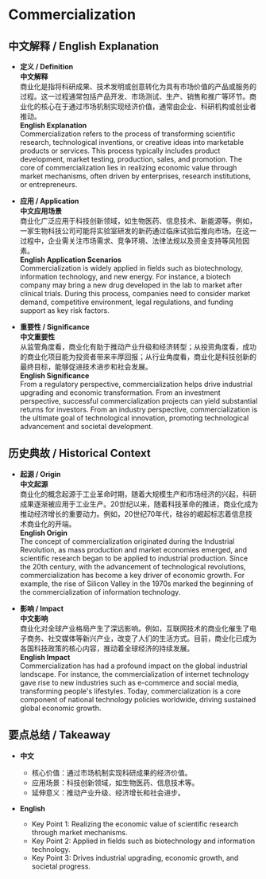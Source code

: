 # Commercialization

## 中文解释 / English Explanation

* **定义 / Definition**  
  **中文解释**  
  商业化是指将科研成果、技术发明或创意转化为具有市场价值的产品或服务的过程。这一过程通常包括产品开发、市场测试、生产、销售和推广等环节。商业化的核心在于通过市场机制实现经济价值，通常由企业、科研机构或创业者推动。  
  **English Explanation**  
  Commercialization refers to the process of transforming scientific research, technological inventions, or creative ideas into marketable products or services. This process typically includes product development, market testing, production, sales, and promotion. The core of commercialization lies in realizing economic value through market mechanisms, often driven by enterprises, research institutions, or entrepreneurs.

* **应用 / Application**  
  **中文应用场景**  
  商业化广泛应用于科技创新领域，如生物医药、信息技术、新能源等。例如，一家生物科技公司可能将实验室研发的新药通过临床试验后推向市场。在这一过程中，企业需关注市场需求、竞争环境、法律法规以及资金支持等风险因素。  
  **English Application Scenarios**  
  Commercialization is widely applied in fields such as biotechnology, information technology, and new energy. For instance, a biotech company may bring a new drug developed in the lab to market after clinical trials. During this process, companies need to consider market demand, competitive environment, legal regulations, and funding support as key risk factors.

* **重要性 / Significance**  
  **中文重要性**  
  从监管角度看，商业化有助于推动产业升级和经济转型；从投资角度看，成功的商业化项目能为投资者带来丰厚回报；从行业角度看，商业化是科技创新的最终目标，能够促进技术进步和社会发展。  
  **English Significance**  
  From a regulatory perspective, commercialization helps drive industrial upgrading and economic transformation. From an investment perspective, successful commercialization projects can yield substantial returns for investors. From an industry perspective, commercialization is the ultimate goal of technological innovation, promoting technological advancement and societal development.

## 历史典故 / Historical Context

* **起源 / Origin**  
  **中文起源**  
  商业化的概念起源于工业革命时期，随着大规模生产和市场经济的兴起，科研成果逐渐被应用于工业生产。20世纪以来，随着科技革命的推进，商业化成为推动经济增长的重要动力。例如，20世纪70年代，硅谷的崛起标志着信息技术商业化的开端。  
  **English Origin**  
  The concept of commercialization originated during the Industrial Revolution, as mass production and market economies emerged, and scientific research began to be applied to industrial production. Since the 20th century, with the advancement of technological revolutions, commercialization has become a key driver of economic growth. For example, the rise of Silicon Valley in the 1970s marked the beginning of the commercialization of information technology.

* **影响 / Impact**  
  **中文影响**  
  商业化对全球产业格局产生了深远影响。例如，互联网技术的商业化催生了电子商务、社交媒体等新兴产业，改变了人们的生活方式。目前，商业化已成为各国科技政策的核心内容，推动着全球经济的持续发展。  
  **English Impact**  
  Commercialization has had a profound impact on the global industrial landscape. For instance, the commercialization of internet technology gave rise to new industries such as e-commerce and social media, transforming people's lifestyles. Today, commercialization is a core component of national technology policies worldwide, driving sustained global economic growth.

## 要点总结 / Takeaway

* **中文**  
  - 核心价值：通过市场机制实现科研成果的经济价值。  
  - 应用场景：科技创新领域，如生物医药、信息技术等。  
  - 延伸意义：推动产业升级、经济增长和社会进步。  

* **English**  
  - Key Point 1: Realizing the economic value of scientific research through market mechanisms.  
  - Key Point 2: Applied in fields such as biotechnology and information technology.  
  - Key Point 3: Drives industrial upgrading, economic growth, and societal progress.